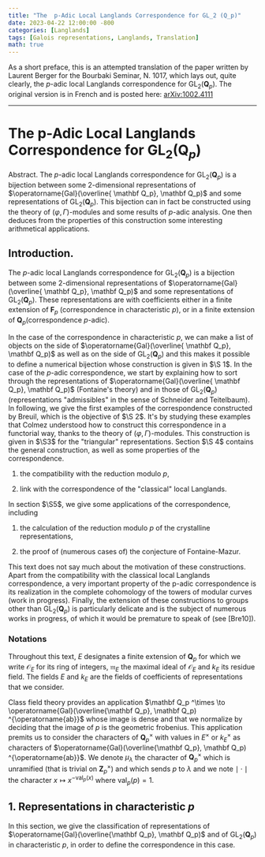 ```yaml
---
title: "The  p-Adic Local Langlands Correspondence for GL_2 (Q_p)"
date: 2023-04-22 12:00:00 -800
categories: [Langlands]
tags: [Galois representations, Langlands, Translation]
math: true
---
```


As a short preface, this is an attempted translation of the paper written by Laurent Berger for the Bourbaki Seminar, N. 1017, which lays out, quite clearly, the $p$-adic local Langlands correspondence for $\operatorname{GL}_2 (\mathbf Q_p)$. The original version is in French and is posted here: <a href="https://arxiv.org/abs/1002.4111">arXiv:1002.4111 </a>
____

# The p-Adic Local Langlands Correspondence for $\operatorname{GL}_2 (\mathbf Q_p)$

Abstract. The $p$-adic local Langlands correspondence for $\operatorname{GL}_2 (\mathbf Q_p)$ is a bijection between some $2$-dimensional representations of $\operatorname{Gal}(\overline{ \mathbf Q_p}, \mathbf Q_p)$ and some representations of $\operatorname{GL}_2 (\mathbf Q_p)$. This bijection can in fact be constructed using the theory of $(\varphi, \Gamma)$-modules and some results of $p$-adic analysis. One then deduces from the properties of this construction some interesting arithmetical applications.


## Introduction. 

The $p$-adic local Langlands correspondence for $\operatorname{GL}_2 (\mathbf Q_p)$ is a bijection between some $2$-dimensional representations of $\operatorname{Gal}(\overline{ \mathbf Q_p}, \mathbf Q_p)$ and some representations of $\operatorname{GL}_2 (\mathbf Q_p)$. These representations are with coefficients either in a finite extension of $\mathbf F_p$ (correspondence in characteristic $p$), or in a finite extension of $\mathbf Q_p$(correspondence $p$-adic).

In the case of the correspondence in characteristic $p$, we can make a list of objects on the side of $\operatorname{Gal}(\overline{ \mathbf Q_p}, \mathbf Q_p)$ as well as on the side of $\operatorname{GL}_2 (\mathbf Q_p)$ and this makes it possible to define a numerical bijection whose construction is given in $\S 1$. In the case of the $p$-adic correspondence, we start by explaining how to sort through the representations of $\operatorname{Gal}(\overline{ \mathbf Q_p}, \mathbf Q_p)$ (Fontaine's theory) and in those of $\operatorname{GL}_2 (\mathbf Q_p)$ (representations "admissibles" in the sense of Schneider and Teitelbaum). In following, we give the first examples of the correspondence constructed by Breuil, which is the objective of $\S 2$. It's by studying these examples that Colmez understood how to construct this correspondence in a functorial way, thanks to the theory of $(\varphi, \Gamma)$-modules. This construction is given in $\S3$ for the "triangular" representations. Section $\S 4$ contains the general construction, as well as some properties of the correspondence.

1. the compatibility with the reduction modulo $p$,

2. link with the correspondence of the "classical" local Langlands.

In section $\S5$, we give some applications of the correspondence, including

1. the calculation of the reduction modulo $p$ of the crystalline representations,

2. the proof of (numerous cases of) the conjecture of Fontaine-Mazur.

This text does not say much about the motivation of these constructions. Apart from the compatibility with the classical local Langlands correspondence, a very important property of the p-adic correspondence is its realization in the complete cohomology of the towers of modular curves (work in progress). Finally, the extension of these constructions to groups other than $\operatorname{GL}_2(\mathbf Q_p)$ is particularly delicate and is the subject of numerous works in progress, of which it would be premature to speak of (see [Bre10]).

### **Notations** 

Throughout this text, $E$ designates a finite extension of $\mathbf Q_p$ for which we write $\mathcal O_E$ for its ring of integers, $\mathfrak m_E$ the maximal ideal of $\mathcal O_E$ and $k_E$ its residue field. The fields $E$ and $k_E$ are the fields of coefficients of representations that we consider.  

Class field theory provides an application $\mathbf Q_p ^\times \to \operatorname{Gal}(\overline{\mathbf Q_p}, \mathbf Q_p) ^{\operatorname{ab}}$ whose image is dense and that we normalize by deciding that the image of $p$ is the geometric frobenius. This application premits us to consider the characters of $\mathbf Q_p ^\times$ with values in $E ^\times$ or $k_E ^\times$ as characters of $\operatorname{Gal}(\overline{\mathbf Q_p}, \mathbf Q_p) ^{\operatorname{ab}}$. We denote $\mu _\lambda$ the character of $\mathbf Q_p ^\times$ which is unramified (that is trivial on $\mathbf Z_p ^\times$) and which sends $p$ to $\lambda$ and we note $\mid \cdot \mid$ the character $x \mapsto x ^{-\operatorname{val}_p(x)}$ where $\operatorname{val}_p(p)=1$.

## 1. Representations in characteristic $p$

In this section, we give the classification of representations of $\operatorname{Gal}(\overline{\mathbf Q_p}, \mathbf Q_p)$ and of $\operatorname{GL}_2(\mathbf Q_p)$ in characteristic $p$, in order to define the correspondence in this case.